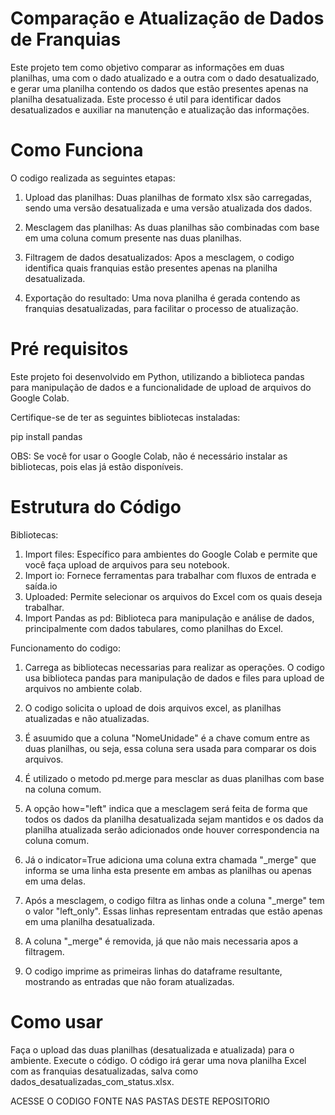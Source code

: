 # Comparação e Atualização de Dados de Franquias

Este projeto tem como objetivo comparar as informações em duas planilhas, uma com o dado atualizado e a outra com o dado desatualizado, e gerar uma planilha contendo os dados que estão presentes apenas na planilha desatualizada. Este processo é util para identificar dados desatualizados e auxiliar na manutenção e atualização das informações. 

# Como Funciona

O codigo realizada as seguintes etapas:

1. Upload das planilhas: Duas planilhas de formato xlsx são carregadas, sendo uma versão desatualizada e uma versão atualizada dos dados.

2. Mesclagem das planilhas: As duas planilhas são combinadas com base em uma coluna comum presente nas duas planilhas.

3. Filtragem de dados desatualizados: Apos a mesclagem, o codigo identifica quais franquias estão presentes apenas na planilha desatualizada.

4. Exportação do resultado: Uma nova planilha é gerada contendo as franquias desatualizadas, para facilitar o processo de atualização.


# Pré requisitos

Este projeto foi desenvolvido em Python, utilizando a biblioteca pandas para manipulação de dados e a funcionalidade de upload de arquivos do Google Colab.

Certifique-se de ter as seguintes bibliotecas instaladas:

pip install pandas

OBS: Se você for usar o Google Colab, não é necessário instalar as bibliotecas, pois elas já estão disponíveis.

# Estrutura do Código 

Bibliotecas:

1. Import files: Específico para ambientes do Google Colab e permite que você faça upload de arquivos para seu notebook.
2. Import io: Fornece ferramentas para trabalhar com fluxos de entrada e saída.io
3. Uploaded: Permite selecionar os arquivos do Excel com os quais deseja trabalhar.
4. Import Pandas as pd: Biblioteca para manipulação e análise de dados, principalmente com dados tabulares, como planilhas do Excel.

Funcionamento do codigo:

1. Carrega as bibliotecas necessarias para realizar as operações. O codigo usa biblioteca pandas para manipulação de dados e files para upload de arquivos no ambiente colab.

2. O codigo solicita o upload de dois arquivos excel, as planilhas atualizadas e não atualizadas.

3. É asuumido que a coluna "NomeUnidade" é a chave comum entre as duas planilhas, ou seja, essa coluna sera usada para comparar os dois arquivos.

4. É utilizado o metodo pd.merge para mesclar as duas planilhas com base na coluna comum.

5. A opção how="left" indica que a mesclagem será feita de forma que todos os dados da planilha desatualizada sejam mantidos e os dados da planilha atualizada serão adicionados onde houver correspondencia na coluna comum.

6. Já o indicator=True adiciona uma coluna extra chamada "_merge" que informa se uma linha esta presente em ambas as planilhas ou apenas em uma delas.

7. Após a mesclagem, o codigo filtra as linhas onde a coluna "_merge" tem o valor "left_only". Essas linhas representam entradas que estão apenas em uma planilha desatualizada.

8. A coluna "_merge" é removida, já que não mais necessaria apos a filtragem.

9. O codigo imprime as primeiras linhas do dataframe resultante, mostrando as entradas que não foram atualizadas.

# Como usar

Faça o upload das duas planilhas (desatualizada e atualizada) para o ambiente.
Execute o código.
O código irá gerar uma nova planilha Excel com as franquias desatualizadas, salva como dados_desatualizadas_com_status.xlsx.


ACESSE O CODIGO FONTE NAS PASTAS DESTE REPOSITORIO







